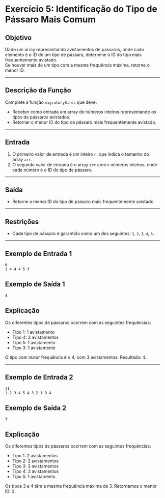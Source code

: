 # Exercício 5: Identificação do Tipo de Pássaro Mais Comum

## Objetivo
Dado um array representando avistamentos de pássaros, onde cada elemento é o ID de um tipo de pássaro, determine o ID do tipo mais frequentemente avistado.  
Se houver mais de um tipo com a mesma frequência máxima, retorne o menor ID.

---

## Descrição da Função
Complete a função `migratoryBirds` que deve:
- Receber como entrada um array de números inteiros representando os tipos de pássaros avistados.
- Retornar o menor ID do tipo de pássaro mais frequentemente avistado.

---

## Entrada
1. O primeiro valor de entrada é um inteiro `n`, que indica o tamanho do array `arr`.
2. O segundo valor de entrada é o array `arr` com `n` números inteiros, onde cada número é o ID do tipo de pássaro.

---

## Saída
- Retorne o menor ID do tipo de pássaro mais frequentemente avistado.

---

## Restrições
- Cada tipo de pássaro é garantido como um dos seguintes: `1`, `2`, `3`, `4`, `5`.

---

## Exemplo de Entrada 1
```plaintext
6
1 4 4 4 5 3
```

## Exemplo de Saída 1
```plaintext
4
```

## Explicação
Os diferentes tipos de pássaros ocorrem com as seguintes frequências:

- Tipo 1: 1 avistamento
- Tipo 4: 3 avistamentos
- Tipo 5: 1 avistamento
- Tipo 3: 1 avistamento

O tipo com maior frequência é o 4, com 3 avistamentos. Resultado: 4.

---

## Exemplo de Entrada 2
```plaintext
11
1 2 3 4 5 4 3 2 1 3 4
```

## Exemplo de Saída 2
```plaintext
3
```

## Explicação
Os diferentes tipos de pássaros ocorrem com as seguintes frequências:

- Tipo 1: 2 avistamentos
- Tipo 2: 2 avistamentos
- Tipo 3: 3 avistamentos
- Tipo 4: 3 avistamentos
- Tipo 5: 1 avistamento

Os tipos 3 e 4 têm a mesma frequência máxima de 3. Retornamos o menor ID: 3.

